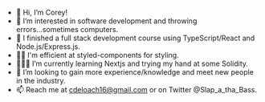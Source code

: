 - 👋 Hi, I’m Corey!
- 👀 I’m interested in software development and throwing errors...sometimes computers.
- 🌱 I finished a full stack development course using TypeScript/React and Node.js/Express.js.
- 👌🏼 I'm efficient at styled-components for styling.
- 🤷🏻‍♂️ I’m currently learning Nextjs and trying my hand at some Solidity. 
- 🧠 I’m looking to gain more experience/knowledge and meet new people in the industry.
- 📫 Reach me at cdeloach16@gmail.com or on Twitter @Slap_a_tha_Bass.


